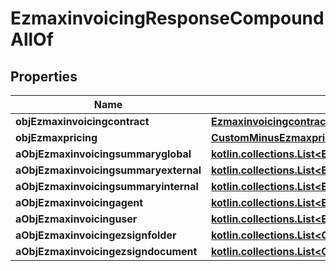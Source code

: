 
# EzmaxinvoicingResponseCompoundAllOf

## Properties
Name | Type | Description | Notes
------------ | ------------- | ------------- | -------------
**objEzmaxinvoicingcontract** | [**EzmaxinvoicingcontractMinusResponseCompound**](EzmaxinvoicingcontractMinusResponseCompound.md) |  | 
**objEzmaxpricing** | [**CustomMinusEzmaxpricingMinusResponse**](CustomMinusEzmaxpricingMinusResponse.md) |  | 
**aObjEzmaxinvoicingsummaryglobal** | [**kotlin.collections.List&lt;EzmaxinvoicingsummaryglobalMinusResponseCompound&gt;**](EzmaxinvoicingsummaryglobalMinusResponseCompound.md) |  | 
**aObjEzmaxinvoicingsummaryexternal** | [**kotlin.collections.List&lt;EzmaxinvoicingsummaryexternalMinusResponseCompound&gt;**](EzmaxinvoicingsummaryexternalMinusResponseCompound.md) |  | 
**aObjEzmaxinvoicingsummaryinternal** | [**kotlin.collections.List&lt;EzmaxinvoicingsummaryinternalMinusResponseCompound&gt;**](EzmaxinvoicingsummaryinternalMinusResponseCompound.md) |  | 
**aObjEzmaxinvoicingagent** | [**kotlin.collections.List&lt;EzmaxinvoicingagentMinusResponseCompound&gt;**](EzmaxinvoicingagentMinusResponseCompound.md) |  | 
**aObjEzmaxinvoicinguser** | [**kotlin.collections.List&lt;EzmaxinvoicinguserMinusResponseCompound&gt;**](EzmaxinvoicinguserMinusResponseCompound.md) |  | 
**aObjEzmaxinvoicingezsignfolder** | [**kotlin.collections.List&lt;CustomMinusEzmaxinvoicingEzsignfolderMinusResponse&gt;**](CustomMinusEzmaxinvoicingEzsignfolderMinusResponse.md) |  | 
**aObjEzmaxinvoicingezsigndocument** | [**kotlin.collections.List&lt;CustomMinusEzmaxinvoicingEzsigndocumentMinusResponse&gt;**](CustomMinusEzmaxinvoicingEzsigndocumentMinusResponse.md) |  | 



